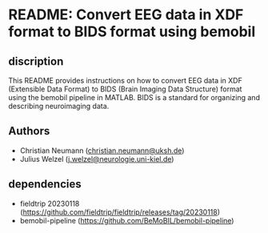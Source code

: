 # README: Convert EEG data in XDF format to BIDS format using bemobil  

## discription
This README provides instructions on how to convert EEG data in XDF (Extensible Data Format) to BIDS (Brain Imaging Data Structure) format using the bemobil pipeline in MATLAB. BIDS is a standard for organizing and describing neuroimaging data.

## Authors
* Christian Neumann (christian.neumann@uksh.de)
* Julius Welzel (j.welzel@neurologie.uni-kiel.de)

## dependencies 
* fieldtrip 20230118 (https://github.com/fieldtrip/fieldtrip/releases/tag/20230118)
* bemobil-pipeline (https://github.com/BeMoBIL/bemobil-pipeline)
